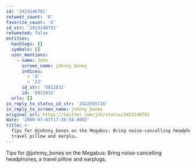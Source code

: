 ```yaml
---
id: '2423140781'
retweet_count: '0'
favorite_count: '0'
id_str: '2423140781'
retweeted: false
entities:
  hashtags: []
  symbols: []
  user_mentions:
    - name: John
      screen_name: johnny_bones
      indices:
        - '9'
        - '22'
      id_str: '6812832'
      id: '6812832'
  urls: []
in_reply_to_status_id_str: '2422565716'
in_reply_to_screen_name: johnny_bones
original_url: https://twitter.com/jth/status/2423140781
date: '2009-07-01T17:28:58.000Z'
title: >-
  Tips for @johnny_bones on the Megabus: Bring noise-cancelling headphones, a
  travel pillow and earplu…
---
```


Tips for @johnny_bones on the Megabus: Bring noise-cancelling headphones, a travel pillow and earplugs.